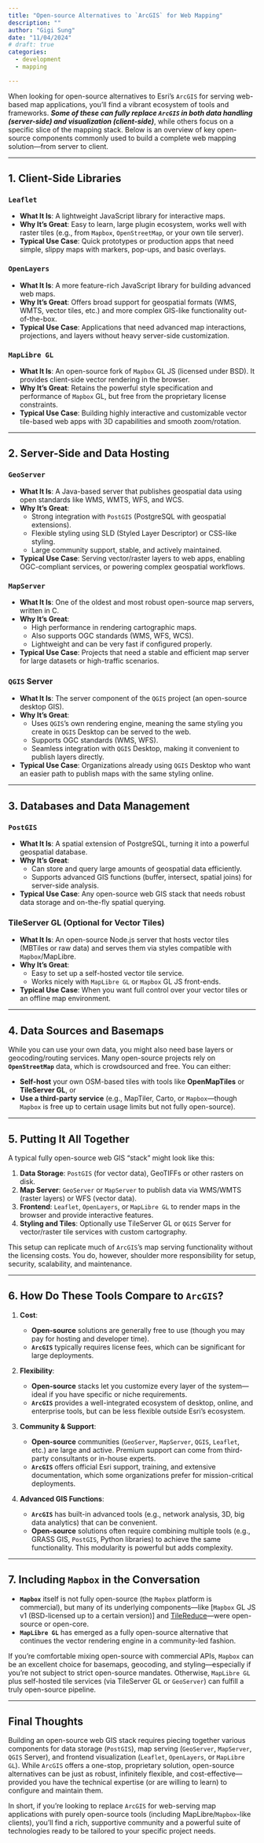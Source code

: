 ```yaml
---
title: "Open-source Alternatives to `ArcGIS` for Web Mapping"
description: ""
author: "Gigi Sung"
date: "11/04/2024"
# draft: true
categories:
  - development
  - mapping

---
```

When looking for open-source alternatives to Esri’s `ArcGIS` for serving web-based map applications, you’ll find a vibrant ecosystem of tools and frameworks. ***Some of these can fully replace `ArcGIS` in both data handling (server-side) and visualization (client-side)***, while others focus on a specific slice of the mapping stack. Below is an overview of key open-source components commonly used to build a complete web mapping solution—from server to client.

---

## 1. Client-Side Libraries

### **`Leaflet`**
- **What It Is**: A lightweight JavaScript library for interactive maps.
- **Why It’s Great**: Easy to learn, large plugin ecosystem, works well with raster tiles (e.g., from `Mapbox`, `OpenStreetMap`, or your own tile server).
- **Typical Use Case**: Quick prototypes or production apps that need simple, slippy maps with markers, pop-ups, and basic overlays.

### **`OpenLayers`**
- **What It Is**: A more feature-rich JavaScript library for building advanced web maps.
- **Why It’s Great**: Offers broad support for geospatial formats (WMS, WMTS, vector tiles, etc.) and more complex GIS-like functionality out-of-the-box.
- **Typical Use Case**: Applications that need advanced map interactions, projections, and layers without heavy server-side customization.

### **`MapLibre GL`**
- **What It Is**: An open-source fork of `Mapbox` GL JS (licensed under BSD). It provides client-side vector rendering in the browser.
- **Why It’s Great**: Retains the powerful style specification and performance of `Mapbox` GL, but free from the proprietary license constraints.
- **Typical Use Case**: Building highly interactive and customizable vector tile-based web apps with 3D capabilities and smooth zoom/rotation.

---

## 2. Server-Side and Data Hosting

### **`GeoServer`**
- **What It Is**: A Java-based server that publishes geospatial data using open standards like WMS, WMTS, WFS, and WCS.
- **Why It’s Great**:  
  - Strong integration with `PostGIS` (PostgreSQL with geospatial extensions).  
  - Flexible styling using SLD (Styled Layer Descriptor) or CSS-like styling.  
  - Large community support, stable, and actively maintained.
- **Typical Use Case**: Serving vector/raster layers to web apps, enabling OGC-compliant services, or powering complex geospatial workflows.

### **`MapServer`**
- **What It Is**: One of the oldest and most robust open-source map servers, written in C.
- **Why It’s Great**:  
  - High performance in rendering cartographic maps.  
  - Also supports OGC standards (WMS, WFS, WCS).  
  - Lightweight and can be very fast if configured properly.
- **Typical Use Case**: Projects that need a stable and efficient map server for large datasets or high-traffic scenarios.

### **`QGIS` Server**
- **What It Is**: The server component of the `QGIS` project (an open-source desktop GIS).  
- **Why It’s Great**:  
  - Uses `QGIS`’s own rendering engine, meaning the same styling you create in `QGIS` Desktop can be served to the web.  
  - Supports OGC standards (WMS, WFS).  
  - Seamless integration with `QGIS` Desktop, making it convenient to publish layers directly.
- **Typical Use Case**: Organizations already using `QGIS` Desktop who want an easier path to publish maps with the same styling online.

---

## 3. Databases and Data Management

### **`PostGIS`**
- **What It Is**: A spatial extension of PostgreSQL, turning it into a powerful geospatial database.
- **Why It’s Great**:  
  - Can store and query large amounts of geospatial data efficiently.  
  - Supports advanced GIS functions (buffer, intersect, spatial joins) for server-side analysis.
- **Typical Use Case**: Any open-source web GIS stack that needs robust data storage and on-the-fly spatial querying.

### **TileServer GL** (Optional for Vector Tiles)
- **What It Is**: An open-source Node.js server that hosts vector tiles (MBTiles or raw data) and serves them via styles compatible with `Mapbox`/MapLibre.
- **Why It’s Great**:  
  - Easy to set up a self-hosted vector tile service.  
  - Works nicely with `MapLibre GL` or `Mapbox` GL JS front-ends.
- **Typical Use Case**: When you want full control over your vector tiles or an offline map environment.

---

## 4. Data Sources and Basemaps

While you can use your own data, you might also need base layers or geocoding/routing services. Many open-source projects rely on **`OpenStreetMap`** data, which is crowdsourced and free. You can either:

- **Self-host** your own OSM-based tiles with tools like **OpenMapTiles** or **TileServer GL**, or  
- **Use a third-party service** (e.g., MapTiler, Carto, or `Mapbox`—though `Mapbox` is free up to certain usage limits but not fully open-source).

---

## 5. Putting It All Together

A typical fully open-source web GIS “stack” might look like this:

1. **Data Storage**: `PostGIS` (for vector data), GeoTIFFs or other rasters on disk.  
2. **Map Server**: `GeoServer` or `MapServer` to publish data via WMS/WMTS (raster layers) or WFS (vector data).  
3. **Frontend**: `Leaflet`, `OpenLayers`, or `MapLibre GL` to render maps in the browser and provide interactive features.  
4. **Styling and Tiles**: Optionally use TileServer GL or `QGIS` Server for vector/raster tile services with custom cartography.  

This setup can replicate much of `ArcGIS`’s map serving functionality without the licensing costs. You do, however, shoulder more responsibility for setup, security, scalability, and maintenance.

---

## 6. How Do These Tools Compare to `ArcGIS`?

1. **Cost**:  
   - **Open-source** solutions are generally free to use (though you may pay for hosting and developer time).  
   - **`ArcGIS`** typically requires license fees, which can be significant for large deployments.

2. **Flexibility**:  
   - **Open-source** stacks let you customize every layer of the system—ideal if you have specific or niche requirements.  
   - **`ArcGIS`** provides a well-integrated ecosystem of desktop, online, and enterprise tools, but can be less flexible outside Esri’s ecosystem.

3. **Community & Support**:  
   - **Open-source** communities (`GeoServer`, `MapServer`, `QGIS`, `Leaflet`, etc.) are large and active. Premium support can come from third-party consultants or in-house experts.  
   - **`ArcGIS`** offers official Esri support, training, and extensive documentation, which some organizations prefer for mission-critical deployments.

4. **Advanced GIS Functions**:  
   - **`ArcGIS`** has built-in advanced tools (e.g., network analysis, 3D, big data analytics) that can be convenient.  
   - **Open-source** solutions often require combining multiple tools (e.g., GRASS GIS, `PostGIS`, Python libraries) to achieve the same functionality. This modularity is powerful but adds complexity.

---

## 7. Including `Mapbox` in the Conversation

- **`Mapbox`** itself is not fully open-source (the `Mapbox` platform is commercial), but many of its underlying components—like [`Mapbox` GL JS v1 (BSD-licensed up to a certain version)] and [TileReduce](https://github.com/`mapbox`/tile-reduce)—were open-source or open-core.  
- **`MapLibre GL`** has emerged as a fully open-source alternative that continues the vector rendering engine in a community-led fashion.

If you’re comfortable mixing open-source with commercial APIs, `Mapbox` can be an excellent choice for basemaps, geocoding, and styling—especially if you’re not subject to strict open-source mandates. Otherwise, `MapLibre GL` plus self-hosted tile services (via TileServer GL or `GeoServer`) can fulfill a truly open-source pipeline.

---

## Final Thoughts

Building an open-source web GIS stack requires piecing together various components for data storage (`PostGIS`), map serving (`GeoServer`, `MapServer`, `QGIS` Server), and frontend visualization (`Leaflet`, `OpenLayers`, or `MapLibre GL`). While `ArcGIS` offers a one-stop, proprietary solution, open-source alternatives can be just as robust, infinitely flexible, and cost-effective—provided you have the technical expertise (or are willing to learn) to configure and maintain them.

In short, if you’re looking to replace `ArcGIS` for web-serving map applications with purely open-source tools (including MapLibre/`Mapbox`-like clients), you’ll find a rich, supportive community and a powerful suite of technologies ready to be tailored to your specific project needs.